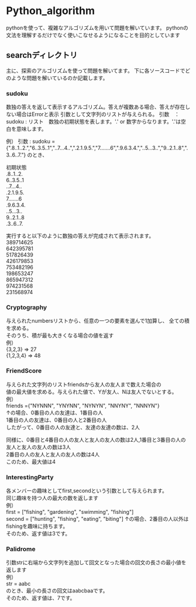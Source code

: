 # Python_algorithm
pythonを使って、複雑なアルゴリズムを用いて問題を解いています。
pythonの文法を理解するだけでなく使いこなせるようになることを目的としています

## searchディレクトリ
主に、探索のアルゴリズムを使って問題を解いてます。
下に各ソースコードでどのような問題を解いているのか記載します。

### sudoku
数独の答えを返して表示するアルゴリズム。答えが複数ある場合、答えが存在しない場合はErrorと表示
引数として文字列のリストが与えられる。
引数　：
sudoku  : リスト　数独の初期状態を表します。'.' or 数字からなります。'.'は空白を意味します。

例）
引数 : sudoku ={".8..1..2.","6..3.5..1","..7...4..",".2.1.9.5.","7.......6",".9.6.3.4.","..5...3..","9..2.1..8",".3..6..7."}
のとき、
  
初期状態  
.8..1..2.  
6..3.5..1  
..7...4..  
.2.1.9.5.  
7.......6  
.9.6.3.4.  
..5...3..  
9..2.1..8  
.3..6..7.  
  
実行すると以下のように数独の答えが完成されて表示されます。  
389714625  
642395781  
517826439  
426179853  
753482196  
198653247  
865947312  
974231568  
231568974  
  
  
### Cryptography  
与えられたnumbersリストから、任意の一つの要素を選んで1加算し、
全ての積を求める。  
そのうち、積が最も大きくなる場合の値を返す  
例）  
{3,2,3} => 27  
{1,2,3,4} => 48  
  
### FriendScore  
与えられた文字列のリストfriendsから友人の友人まで数えた場合の  
値の最大値を求める。与えられた値で、Yが友人、Nは友人でないとする。  
例）  
friends ={"NYNNN", "YNYNN", "NYNYN", "NNYNY", "NNNYN"}  
↑の場合、0番目の人の友達は、1番目の人  
1番目の人の友達は、0番目の人と2番目の人  
したがって、0番目の人の友達と、友達の友達の数は、2人  
  
同様に、0番目と4番目の人の友人と友人の友人の数は2人,1番目と3番目の人の友人と友人の友人の数は3人  
2番目の人の友人と友人の友人の数は4人  
このため、最大値は4  
  
### InterestingParty  
各メンバーの趣味としてfirst,secondという引数として与えられます。  
同じ趣味を持つ人の最大の数を返します  
例）  
first = ["fishing", "gardening", "swimming", "fishing"]  
second = ["hunting", "fishing", "eating", "biting"]
↑の場合、2番目の人以外はfishingを趣味に持ちます。  
そのため、返す値は3です。  
  
### Palidrome  
引数strに右端から文字列を追加して回文となった場合の回文の長さの最小値を返します  
例）  
str = aabc  
のとき、最小の長さの回文はaabcbaaです。  
そのため、返す値は、7です。  
  
